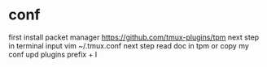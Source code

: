 # conf

first install packet manager 
https://github.com/tmux-plugins/tpm
next step in terminal input vim ~/.tmux.conf
next step read doc in tpm or copy my conf
upd plugins prefix + I
